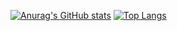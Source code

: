 [![Anurag's GitHub stats](https://github-readme-stats.vercel.app/api?username=andreaskrath&show_icons=true&include_all_commits=true&theme=buefy&hide_border=true&count_private=true&bg_color=ffffff00)](https://github.com/anuraghazra/github-readme-stats)
[![Top Langs](https://github-readme-stats.vercel.app/api/top-langs/?username=andreaskrath&layout=compact&theme=buefy&hide_border=true&bg_color=ffffff00)](https://github.com/anuraghazra/github-readme-stats)
